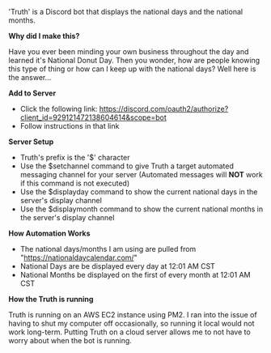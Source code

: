 'Truth' is a Discord bot that displays the national days and the national months.

**Why did I make this?**

Have you ever been minding your own business throughout the day and learned it's National Donut Day. Then you wonder, how are people knowing this type of thing or how can I keep up with the national days? Well here is the answer...

**Add to Server**
- Click the following link: https://discord.com/oauth2/authorize?client_id=929121472138604614&scope=bot
- Follow instructions in that link

**Server Setup**
- Truth's prefix is the '$' character
- Use the $setchannel command to give Truth a target automated messaging channel for your server (Automated messages will **NOT** work if this command is not executed)
- Use the $displayday command to show the current national days in the server's display channel
- Use the $displaymonth command to show the current national months in the server's display channel

**How Automation Works**
- The national days/months I am using are pulled from "https://nationaldaycalendar.com/"
- National Days are be displayed every day at 12:01 AM CST
- National Months be displayed on the first of every month at 12:01 AM CST

**How the Truth is running**

Truth is running on an AWS EC2 instance using PM2. I ran into the issue of having to shut my computer off occasionally, so running it local would not work long-term. Putting Truth on a cloud server allows me to not have to worry about when the bot is running.
